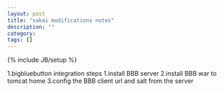 ```yaml
---
layout: post
title: "sakai modifications notes"
description: ""
category: 
tags: []
---
```

{% include JB/setup %}

1.bigbluebutton integration steps
  1.install BBB server
  2.install BBB war to tomcat home
  3.config the BBB client url and salt from the server